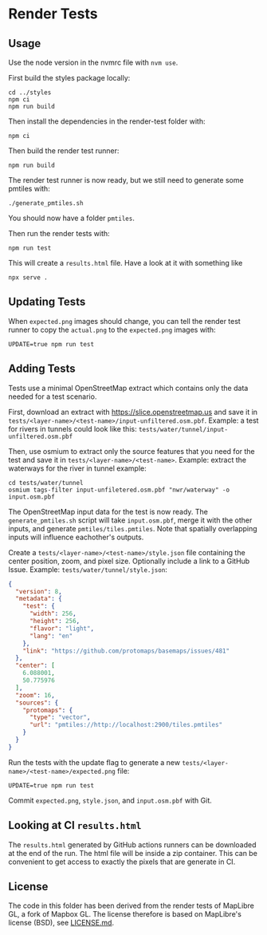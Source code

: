 # Render Tests

## Usage

Use the node version in the nvmrc file with `nvm use`.

First build the styles package locally:

```
cd ../styles
npm ci
npm run build
```

Then install the dependencies in the render-test folder with:

```
npm ci
```

Then build the render test runner:

```
npm run build
```

The render test runner is now ready, but we still need to generate some pmtiles with:

```
./generate_pmtiles.sh
```

You should now have a folder `pmtiles`.

Then run the render tests with:

```
npm run test
```

This will create a `results.html` file. Have a look at it with something like

```
npx serve .
```

## Updating Tests

When `expected.png` images should change, you can tell the render test runner to copy the `actual.png` to the `expected.png` images with:

```
UPDATE=true npm run test
```

## Adding Tests

Tests use a minimal OpenStreetMap extract which contains only the data needed for a test scenario.

First, download an extract with https://slice.openstreetmap.us and save it in `tests/<layer-name>/<test-name>/input-unfiltered.osm.pbf`. Example: a test for rivers in tunnels could look like this: `tests/water/tunnel/input-unfiltered.osm.pbf`

Then, use osmium to extract only the source features that you need for the test and save it in `tests/<layer-name>/<test-name>`. Example: extract the waterways for the river in tunnel example:

```
cd tests/water/tunnel
osmium tags-filter input-unfiletered.osm.pbf "nwr/waterway" -o input.osm.pbf
```

The OpenStreetMap input data for the test is now ready. The `generate_pmtiles.sh` script will take `input.osm.pbf`, merge it with the other inputs, and generate `pmtiles/tiles.pmtiles`. Note that spatially overlapping inputs will influence eachother's outputs. 

Create a `tests/<layer-name>/<test-name>/style.json` file containing the center position, zoom, and pixel size. Optionally include a link to a GitHub Issue. Example: `tests/water/tunnel/style.json`:

```json
{
  "version": 8,
  "metadata": {
    "test": {
      "width": 256,
      "height": 256,
      "flavor": "light",
      "lang": "en"
    },
    "link": "https://github.com/protomaps/basemaps/issues/481"
  },
  "center": [
    6.088001,
    50.775976
  ],
  "zoom": 16,
  "sources": {
    "protomaps": {
      "type": "vector",
      "url": "pmtiles://http://localhost:2900/tiles.pmtiles"
    }
  }
}
```

Run the tests with the update flag to generate a new `tests/<layer-name>/<test-name>/expected.png` file:

```
UPDATE=true npm run test
```

Commit `expected.png`, `style.json`, and `input.osm.pbf` with Git.


## Looking at CI `results.html`

The `results.html` generated by GitHub actions runners can be downloaded at the end of the run. The html file will be inside a zip container. This can be convenient to get access to exactly the pixels that are generate in CI.

## License

The code in this folder has been derived from the render tests of MapLibre GL, a fork of Mapbox GL. The license therefore is based on MapLibre's license (BSD), see [LICENSE.md](./LICENSE.md).
